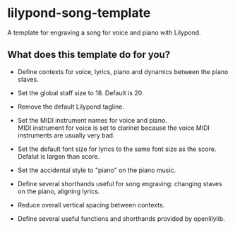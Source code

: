 lilypond-song-template
======================

A template for engraving a song for voice and piano with Lilypond.

## What does this template do for you?

- Define contexts for voice, lyrics, piano and dynamics
between the piano staves.

- Set the global staff size to 18. Default is 20.

- Remove the default Lilypond tagline. 

- Set the MIDI instrument names for voice and piano.  
MIDI instrument for voice is set to clarinet because the voice
MIDI instruments are usually very bad.

- Set the default font size for lyrics to the same font size as
the score. Defalut is largen than score.

- Set the accidental style to "piano" on the piano music. 

- Define several shorthands useful for song engraving: changing staves
on the piano, aligning lyrics.

- Reduce overall vertical spacing between contexts.

- Define several useful functions and shorthands provided by
openlilylib.

